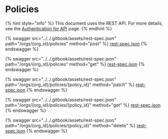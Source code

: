 # Policies

{% hint style="info" %}
This document uses the REST API. For more details, see the [Authentication for API](../authentication-for-api/) page.
{% endhint %}

{% swagger src="../../.gitbook/assets/rest-spec.json" path="/orgs/{org_id}/policies" method="post" %}
[rest-spec.json](../../.gitbook/assets/rest-spec.json)
{% endswagger %}

{% swagger src="../../.gitbook/assets/rest-spec.json" path="/orgs/{org_id}/policies" method="get" %}
[rest-spec.json](../../.gitbook/assets/rest-spec.json)
{% endswagger %}

{% swagger src="../../.gitbook/assets/rest-spec.json" path="/orgs/{org_id}/policies/{policy_id}" method="patch" %}
[rest-spec.json](../../.gitbook/assets/rest-spec.json)
{% endswagger %}

{% swagger src="../../.gitbook/assets/rest-spec.json" path="/orgs/{org_id}/policies/{policy_id}" method="get" %}
[rest-spec.json](../../.gitbook/assets/rest-spec.json)
{% endswagger %}

{% swagger src="../../.gitbook/assets/rest-spec.json" path="/orgs/{org_id}/policies/{policy_id}" method="delete" %}
[rest-spec.json](../../.gitbook/assets/rest-spec.json)
{% endswagger %}
